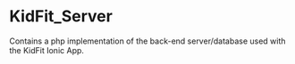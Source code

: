 # KidFit_Server
Contains a php implementation of the back-end server/database used with the KidFit Ionic App.
